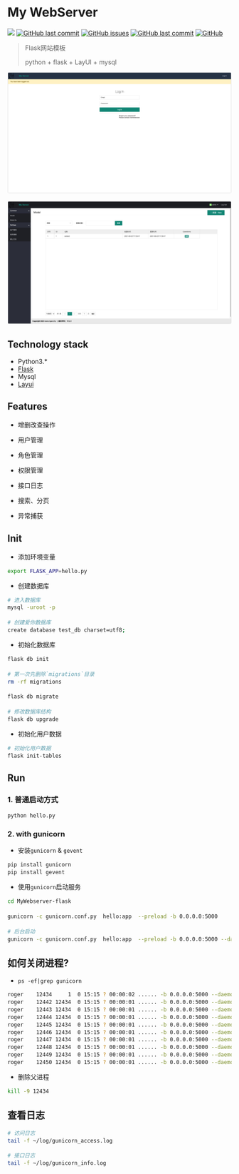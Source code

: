 # My WebServer

[![](https://img.shields.io/badge/version-python3.x-green?style=flat-square)](https://www.python.org/downloads/)
[![GitHub last commit](https://img.shields.io/github/stars/RRRoger/MyWebserver-flask.svg?style=flat-square)](https://github.com/RRRoger/MyWebserver-flask)
[![GitHub issues](https://img.shields.io/github/issues/RRRoger/MyWebserver-flask.svg?style=flat-square)](https://github.com/RRRoger/MyWebserver-flask/issues)
[![GitHub last commit](https://img.shields.io/github/last-commit/RRRoger/MyWebserver-flask.svg?style=flat-square)](https://github.com/RRRoger/MyWebserver-flask/commits/master)
[![GitHub](https://img.shields.io/github/license/mashape/apistatus.svg?style=flat-square)](https://github.com/RRRoger/MyWebserver-flask/blob/master/LICENSE)

> Flask网站模板
>
> python + flask + LayUI + mysql

![](app/static/image/1629711797490.jpg)

![](app/static/image/1629711723519.jpg)

## Technology stack

- Python3.*
- [Flask](https://dormousehole.readthedocs.io/en/latest/)
- Mysql
- [Layui](https://www.layui.com/)

## Features

- 增删改查操作
- 用户管理
- 角色管理
- 权限管理

- 接口日志
- 搜索、分页
- 异常捕获

## Init

- 添加环境变量

```bash
export FLASK_APP=hello.py
```

- 创建数据库

```bash
# 进入数据库
mysql -uroot -p

# 创建爱你数据库
create database test_db charset=utf8;
```

- 初始化数据库

```bash
flask db init

# 第一次先删除`migrations`目录
rm -rf migrations

flask db migrate

# 修改数据库结构
flask db upgrade
```

- 初始化用户数据

```bash
# 初始化用户数据
flask init-tables
```



## Run

### 1. 普通启动方式

```bash
python hello.py
```

### 2. with gunicorn

- 安装`gunicorn` & `gevent`

```bash
pip install gunicorn
pip install gevent
```

- 使用`gunicorn`启动服务

```bash
cd MyWebserver-flask

gunicorn -c gunicorn.conf.py  hello:app  --preload -b 0.0.0.0:5000

# 后台启动
gunicorn -c gunicorn.conf.py  hello:app  --preload -b 0.0.0.0:5000 --daemon
```

## 如何关闭进程?

- `ps -ef|grep gunicorn`

```bash
roger    12434     1  0 15:15 ? 00:00:02 ...... -b 0.0.0.0:5000 --daemon
roger    12442 12434  0 15:15 ? 00:00:01 ...... -b 0.0.0.0:5000 --daemon
roger    12443 12434  0 15:15 ? 00:00:01 ...... -b 0.0.0.0:5000 --daemon
roger    12444 12434  0 15:15 ? 00:00:01 ...... -b 0.0.0.0:5000 --daemon
roger    12445 12434  0 15:15 ? 00:00:01 ...... -b 0.0.0.0:5000 --daemon
roger    12446 12434  0 15:15 ? 00:00:01 ...... -b 0.0.0.0:5000 --daemon
roger    12447 12434  0 15:15 ? 00:00:01 ...... -b 0.0.0.0:5000 --daemon
roger    12448 12434  0 15:15 ? 00:00:01 ...... -b 0.0.0.0:5000 --daemon
roger    12449 12434  0 15:15 ? 00:00:01 ...... -b 0.0.0.0:5000 --daemon
roger    12450 12434  0 15:15 ? 00:00:01 ...... -b 0.0.0.0:5000 --daemon
```

- 删除父进程

```bash
kill -9 12434
```

## 查看日志

```bash
# 访问日志
tail -f ~/log/gunicorn_access.log

# 接口日志
tail -f ~/log/gunicorn_info.log
```
